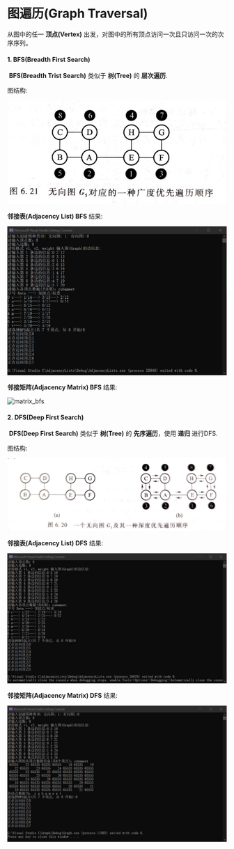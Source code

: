 # 图遍历(Graph Traversal)

从图中的任一 **顶点(Vertex)** 出发，对图中的所有顶点访问一次且只访问一次的次序序列。

#### 1. BFS(Breadth First Search)

​	**BFS(Breadth Trist Search)** 类似于 **树(Tree)** 的 **层次遍历**.

图结构:

![graph](https://github.com/RaySunWHUT/Graph-Structure/blob/master/assets/BFS_Fig.jpg)



**邻接表(Adjacency List) BFS** 结果:

![list_bfs](https://github.com/RaySunWHUT/Graph-Structure/blob/master/assets/BFS_List.png)



**邻接矩阵(Adjacency Matrix) BFS** 结果:

![matrix_bfs](https://github.com/RaySunWHUT/Graph-Structure/blob/master/assets/BFS_Matrix.png)



#### 2. DFS(Deep First Search)

​	**DFS(Deep First Search)** 类似于 **树(Tree)** 的 **先序遍历**，使用 **递归** 进行DFS.

图结构:

![graph](https://github.com/RaySunWHUT/Graph-Structure/blob/master/assets/DFS_Fig.jpg)

**邻接表(Adjacency List) DFS** 结果:

![list_dfs](https://github.com/RaySunWHUT/Graph-Structure/blob/master/assets/DFS_List.png)



**邻接矩阵(Adjacency Matrix) DFS** 结果:

![matrix_dfs](https://github.com/RaySunWHUT/Graph-Structure/blob/master/assets/DFS_Matrix.png)